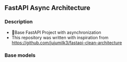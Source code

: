 ## FastAPI Async Architecture

### Description
 - Base FastAPI Project with asynchronization
 - This repository was written with inspiration from https://github.com/jujumilk3/fastapi-clean-architecture
### Base models

